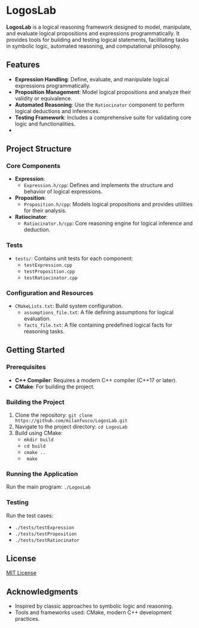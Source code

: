 # LogosLab

**LogosLab** is a logical reasoning framework designed to model, manipulate, and evaluate logical propositions and expressions programmatically. It provides tools for building and testing logical statements, facilitating tasks in symbolic logic, automated reasoning, and computational philosophy.

## Features
- **Expression Handling**: Define, evaluate, and manipulate logical expressions programmatically.
- **Proposition Management**: Model logical propositions and analyze their validity or equivalence.
- **Automated Reasoning**: Use the `Ratiocinator` component to perform logical deductions and inferences.
- **Testing Framework**: Includes a comprehensive suite for validating core logic and functionalities.
- 
## Project Structure

### Core Components
- **Expression**:
   - `Expression.h/cpp`: Defines and implements the structure and behavior of logical expressions.
 - **Proposition**:
   - `Proposition.h/cpp`: Models logical propositions and provides utilities for their analysis.
- **Ratiocinator**:
   - `Ratiocinator.h/cpp`: Core reasoning engine for logical inference and deduction.


### Tests
- `tests/`: Contains unit tests for each component:
   - `testExpression.cpp`
   - `testProposition.cpp`
   - `testRatiocinator.cpp`

### Configuration and Resources
- `CMakeLists.txt`: Build system configuration.
  - `assumptions_file.txt`: A file defining assumptions for logical evaluation.
  - `facts_file.txt`: A file containing predefined logical facts for reasoning tasks.

## Getting Started

### Prerequisites
- **C++ Compiler**: Requires a modern C++ compiler (C++17 or later).
- **CMake**: For building the project.

### Building the Project
1. Clone the repository: ```git clone https://github.com/milanfusco/LogosLab.git```
2. Navigate to the project directory: ```cd LogosLab```
3. Build using CMake:
   - ```mkdir build```
   - ```cd build```
   - ```cmake ..```
   - ``` make```

### Running the Application
Run the main program: ```./LogosLab```

### Testing
Run the test cases:
- ```./tests/testExpression```
- ```./tests/testProposition```
- ```./tests/testRatiocinator```

## License
[MIT License](LICENSE)

## Acknowledgments
- Inspired by classic approaches to symbolic logic and reasoning.
- Tools and frameworks used: CMake, modern C++ development practices.
